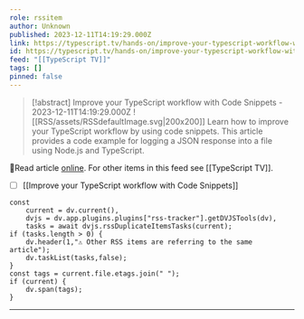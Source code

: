 ```yaml
---
role: rssitem
author: Unknown
published: 2023-12-11T14:19:29.000Z
link: https://typescript.tv/hands-on/improve-your-typescript-workflow-with-code-snippets/
id: https://typescript.tv/hands-on/improve-your-typescript-workflow-with-code-snippets/
feed: "[[TypeScript TV]]"
tags: []
pinned: false
---
```


> [!abstract] Improve your TypeScript workflow with Code Snippets - 2023-12-11T14:19:29.000Z
> <span class="rss-image">![[RSS/assets/RSSdefaultImage.svg|200x200]]</span> Learn how to improve your TypeScript workflow by using code snippets. This
>                 article provides a code example for logging a JSON response into a file using
>                 Node.js and TypeScript.

🔗Read article [online](https://typescript.tv/hands-on/improve-your-typescript-workflow-with-code-snippets/). For other items in this feed see [[TypeScript TV]].

- [ ] [[Improve your TypeScript workflow with Code Snippets]]

~~~dataviewjs
const
    current = dv.current(),
	dvjs = dv.app.plugins.plugins["rss-tracker"].getDVJSTools(dv),
	tasks = await dvjs.rssDuplicateItemsTasks(current);
if (tasks.length > 0) {
	dv.header(1,"⚠ Other RSS items are referring to the same article");
    dv.taskList(tasks,false);
}
const tags = current.file.etags.join(" ");
if (current) {
	dv.span(tags);
}
~~~

- - -
